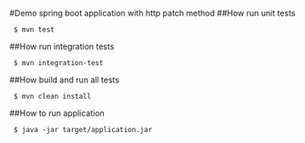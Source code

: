 #Demo spring boot application with http patch method
##How run unit tests
```
 $ mvn test
```

##How run integration tests
```
 $ mvn integration-test
```
##How build and run all tests
```
 $ mvn clean install
```
##How to run application
```
 $ java -jar target/application.jar
```
